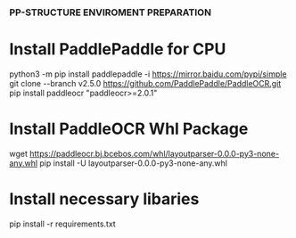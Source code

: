 ### PP-STRUCTURE ENVIROMENT PREPARATION

# Install PaddlePaddle for CPU
python3 -m pip install paddlepaddle -i https://mirror.baidu.com/pypi/simple
git clone --branch v2.5.0 https://github.com/PaddlePaddle/PaddleOCR.git
pip install paddleocr "paddleocr>=2.0.1"

# Install PaddleOCR Whl Package
wget https://paddleocr.bj.bcebos.com/whl/layoutparser-0.0.0-py3-none-any.whl
pip install -U layoutparser-0.0.0-py3-none-any.whl

# Install necessary libaries
pip install -r requirements.txt